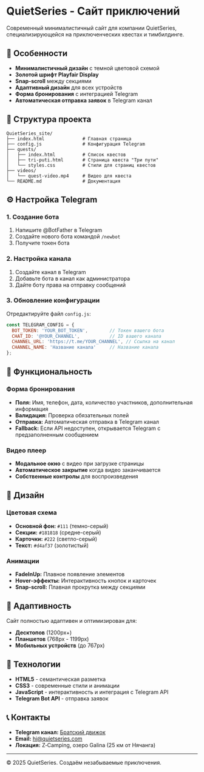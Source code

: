 # QuietSeries - Сайт приключений

Современный минималистичный сайт для компании QuietSeries, специализирующейся на приключенческих квестах и тимбилдинге.

## 🚀 Особенности

- **Минималистичный дизайн** с темной цветовой схемой
- **Золотой шрифт Playfair Display**
- **Snap-scroll** между секциями
- **Адаптивный дизайн** для всех устройств
- **Форма бронирования** с интеграцией Telegram
- **Автоматическая отправка заявок** в Telegram канал

## 📁 Структура проекта

```
QuietSeries_site/
├── index.html              # Главная страница
├── config.js               # Конфигурация Telegram
├── quests/
│   ├── index.html          # Список квестов
│   ├── tri-puti.html       # Страница квеста "Три пути"
│   └── styles.css          # Стили для страниц квестов
├── videos/
│   └── quest-video.mp4     # Видео для квеста
└── README.md               # Документация
```

## ⚙️ Настройка Telegram

### 1. Создание бота
1. Напишите @BotFather в Telegram
2. Создайте нового бота командой `/newbot`
3. Получите токен бота

### 2. Настройка канала
1. Создайте канал в Telegram
2. Добавьте бота в канал как администратора
3. Дайте боту права на отправку сообщений

### 3. Обновление конфигурации
Отредактируйте файл `config.js`:

```javascript
const TELEGRAM_CONFIG = {
  BOT_TOKEN: 'YOUR_BOT_TOKEN',        // Токен вашего бота
  CHAT_ID: '@YOUR_CHANNEL',           // ID вашего канала
  CHANNEL_URL: 'https://t.me/YOUR_CHANNEL', // Ссылка на канал
  CHANNEL_NAME: 'Название канала'     // Название канала
};
```

## 🎯 Функциональность

### Форма бронирования
- **Поля:** Имя, телефон, дата, количество участников, дополнительная информация
- **Валидация:** Проверка обязательных полей
- **Отправка:** Автоматическая отправка в Telegram канал
- **Fallback:** Если API недоступен, открывается Telegram с предзаполненным сообщением

### Видео плеер
- **Модальное окно** с видео при загрузке страницы
- **Автоматическое закрытие** когда видео заканчивается
- **Собственные контролы** для воспроизведения

## 🎨 Дизайн

### Цветовая схема
- **Основной фон:** `#111` (темно-серый)
- **Секции:** `#181818` (средне-серый)
- **Карточки:** `#222` (светло-серый)
- **Текст:** `#d4af37` (золотистый)

### Анимации
- **FadeInUp:** Плавное появление элементов
- **Hover-эффекты:** Интерактивность кнопок и карточек
- **Snap-scroll:** Плавная прокрутка между секциями

## 📱 Адаптивность

Сайт полностью адаптивен и оптимизирован для:
- **Десктопов** (1200px+)
- **Планшетов** (768px - 1199px)
- **Мобильных устройств** (до 767px)

## 🔧 Технологии

- **HTML5** - семантическая разметка
- **CSS3** - современные стили и анимации
- **JavaScript** - интерактивность и интеграция с Telegram API
- **Telegram Bot API** - отправка заявок

## 📞 Контакты

- **Telegram канал:** [Братский движок](https://t.me/+rO_BPFRWtlUzYzJi)
- **Email:** hi@quietseries.com
- **Локация:** Z‑Camping, озеро Galina (25 км от Нячанга)

---

© 2025 QuietSeries. Создаём незабываемые приключения.